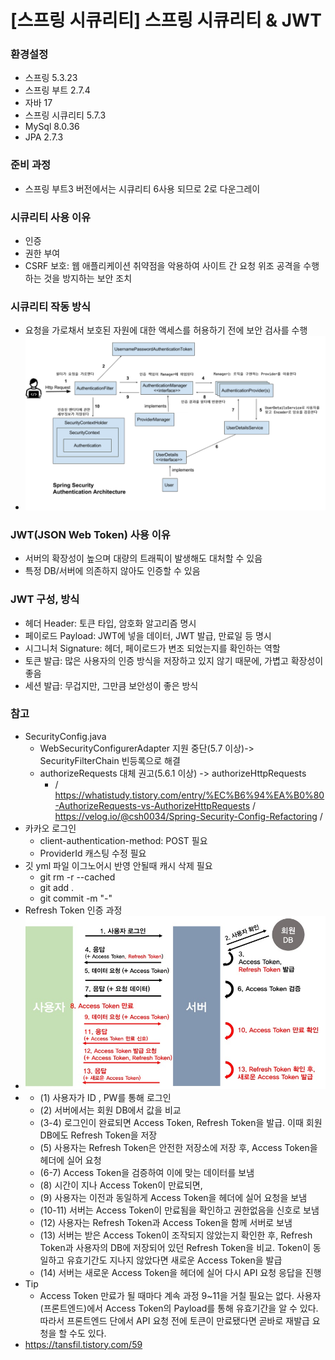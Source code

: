 # [스프링 시큐리티] 스프링 시큐리티 & JWT
### 환경설정
- 스프링 5.3.23 </br>
- 스프링 부트 2.7.4 </br>
- 자바 17 </br>
- 스프링 시큐리티 5.7.3 </br>
- MySql 8.0.36 </br>
- JPA 2.7.3 </br>

### 준비 과정
- 스프링 부트3 버전에서는 시큐리티 6사용 되므로 2로 다운그레이

### 시큐리티 사용 이유
- 인증 
- 권한 부여
- CSRF 보호: 웹 애플리케이션 취약점을 악용하여 사이트 간 요청 위조 공격을 수행하는 것을 방지하는 보안 조치

### 시큐리티 작동 방식
- 요청을 가로채서 보호된 자원에 대한 액세스를 허용하기 전에 보안 검사를 수행
- <img src="img/img_1.png" width="730"/>
### JWT(JSON Web Token) 사용 이유
- 서버의 확장성이 높으며 대량의 트래픽이 발생해도 대처할 수 있음
- 특정 DB/서버에 의존하지 않아도 인증할 수 있음

### JWT 구성, 방식
- 헤더 Header: 토큰 타입, 암호화 알고리즘 명시
- 페이로드 Payload: JWT에 넣을 데이터, JWT 발급, 만료일 등 명시
- 시그니처 Signature: 헤더, 페이로드가 변조 되었는지를 확인하는 역할
- 토큰 발급: 많은 사용자의 인증 방식을 저장하고 있지 않기 때문에, 가볍고 확장성이 좋음
- 세션 발급: 무겁지만, 그만큼 보안성이 좋은 방식

### 참고
- SecurityConfig.java
  - WebSecurityConfigurerAdapter 지원 중단(5.7 이상)-> SecurityFilterChain 빈등록으로 해결
  - authorizeRequests 대체 권고(5.6.1 이상) -> authorizeHttpRequests 
    - / https://whatistudy.tistory.com/entry/%EC%B6%94%EA%B0%80-AuthorizeRequests-vs-AuthorizeHttpRequests / https://velog.io/@csh0034/Spring-Security-Config-Refactoring /
- 카카오 로그인
  - client-authentication-method: POST 필요
  - ProviderId 캐스팅 수정 필요
- 깃 yml 파일 이그노어시 반영 안될때 캐시 삭제 필요
  - git rm -r --cached 
  - git add .
  - git commit -m "-"
- Refresh Token 인증 과정
- <img src="img/img.jpg" width="730"/>
- - (1) 사용자가 ID , PW를 통해 로그인
  - (2) 서버에서는 회원 DB에서 값을 비교
  - (3-4) 로그인이 완료되면 Access Token, Refresh Token을 발급. 이때 회원DB에도 Refresh Token을 저장 
  - (5) 사용자는 Refresh Token은 안전한 저장소에 저장 후, Access Token을 헤더에 실어 요청
  - (6-7) Access Token을 검증하여 이에 맞는 데이터를 보냄
  - (8) 시간이 지나 Access Token이 만료되면,
  - (9) 사용자는 이전과 동일하게 Access Token을 헤더에 실어 요청을 보냄
  - (10-11) 서버는 Access Token이 만료됨을 확인하고 권한없음을 신호로 보냄
  - (12) 사용자는 Refresh Token과 Access Token을 함께 서버로 보냄
  - (13) 서버는 받은 Access Token이 조작되지 않았는지 확인한 후, Refresh Token과 사용자의 DB에 저장되어 있던 Refresh Token을 비교. Token이 동일하고 유효기간도 지나지 않았다면 새로운 Access Token을 발급 
  - (14) 서버는 새로운 Access Token을 헤더에 실어 다시 API 요청 응답을 진행
- Tip
  - Access Token 만료가 될 때마다 계속 과정 9~11을 거칠 필요는 없다. 사용자(프론트엔드)에서 Access Token의 Payload를 통해 유효기간을 알 수 있다. 따라서 프론트엔드 단에서 API 요청 전에 토큰이 만료됐다면 곧바로 재발급 요청을 할 수도 있다.
- https://tansfil.tistory.com/59